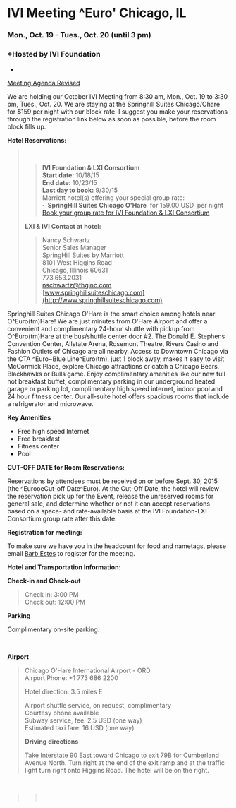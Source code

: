 <div id="rightCol0">

<div data-align="center">

# IVI Meeting ^Euro' Chicago, IL

### Mon., Oct. 19 - Tues., Oct. 20 (until 3 pm)

</div>

<div data-align="center">

### *Hosted by IVI Foundation  
  
*

</div>

[Meeting Agenda
Revised](Oct%202015%20Agenda%20-%20IVI%20-%20revised.pdf)

We are holding our October IVI Meeting from 8:30 am, Mon., Oct. 19 to
3:30 pm, Tues., Oct. 20. We are staying at the Springhill Suites
Chicago/Ohare for $159 per night with our block rate. I suggest you make
your reservations through the registration link below as soon as
possible, before the room block fills up.

**Hotel Reservations:**

>  
> 
> > **IVI Foundation & LXI Consortium**  
> > **Start date:** 10/18/15  
> > **End date:** 10/23/15  
> > **Last day to book:** 9/30/15  
> > Marriott hotel(s) offering your special group rate:  
> > ·  **SpringHill Suites Chicago O'Hare**  for 159.00 USD  per night  
> > [Book your group rate for IVI Foundation & LXI
> > Consortium](http://www.marriott.com/meeting-event-hotels/group-corporate-travel/groupCorp.mi?resLinkData=IVI%20Foundation%20%26%20LXI%20Consortium%5Echico%60iviivia%60159.00%60USD%60false%604%6010/18/15%6010/23/15%609/30/15&app=resvlink&stop_mobi=yes)
> 
> **LXI & IVI Contact at hotel:**
> 
> > Nancy Schwartz  
> > Senior Sales Manager  
> > SpringHill Suites by Marriott  
> > 8101 West Higgins Road  
> > Chicago, Illinois 60631  
> > 773.653.2031  
> > nschwartz@fhginc.com  
> > [www.springhillsuiteschicago.com](http://www.springhillsuiteschicago.com)

Springhill Suites Chicago O'Hare is the smart choice among hotels near
O^Euro(tm)Hare\! We are just minutes from O'Hare Airport and offer a
convenient and complimentary 24-hour shuttle with pickup from
O^Euro(tm)Hare at the bus/shuttle center door \#2. The Donald E.
Stephens Convention Center, Allstate Arena, Rosemont Theatre, Rivers
Casino and Fashion Outlets of Chicago are all nearby. Access to Downtown
Chicago via the CTA ^Euro\~Blue Line^Euro(tm), just 1 block away, makes
it easy to visit McCormick Place, explore Chicago attractions or catch a
Chicago Bears, Blackhawks or Bulls game. Enjoy complimentary amenities
like our new full hot breakfast buffet, complimentary parking in our
underground heated garage or parking lot, complimentary high speed
internet, indoor pool and 24 hour fitness center. Our all-suite hotel
offers spacious rooms that include a refrigerator and microwave.

**Key Amenities**

  - Free high speed Internet
  - Free breakfast
  - Fitness center
  - Pool

**CUT-OFF DATE for Room Reservations:**

Reservations by attendees must be received on or before Sept. 30, 2015
(the ^EurooeCut-off Date^Euro). At the Cut-Off Date, the hotel will
review the reservation pick up for the Event, release the unreserved
rooms for general sale, and determine whether or not it can accept
reservations based on a space- and rate-available basis at the IVI
Foundation-LXI Consortium group rate after this date.

**Registration for meeting:**

To make sure we have you in the headcount for food and nametags, please
email [Barb Estes](mailto:bode.admin@comcast.net) to register for the
meeting.

**Hotel and Transportation Information:**

**Check-in and Check-out**

> Check in: 3:00 PM  
> Check out: 12:00 PM

**Parking**

Complimentary on-site parking.

 

**Airport**

> Chicago O'Hare International Airport - ORD  
> Airport Phone: +1 773 686 2200
> 
> Hotel direction: 3.5 miles E
> 
> Airport shuttle service, on request, complimentary  
> Courtesy phone available  
> Subway service, fee: 2.5 USD (one way)  
> Estimated taxi fare: 16 USD (one way)
> 
> **Driving directions**
> 
> Take Interstate 90 East toward Chicago to exit 79B for Cumberland
> Avenue North. Turn right at the end of the exit ramp and at the
> traffic light turn right onto Higgins Road. The hotel will be on the
> right.

 

> >  

####  

#### 

####  

 

</div>
